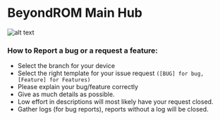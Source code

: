 # BeyondROM Main Hub

![alt text](https://i.imgur.com/cSSKUQo_d.webp?maxwidth=640&shape=thumb&fidelity=medium)

### How to Report a bug or a request a feature:

* Select the branch for your device
* Select the right template for your issue request `([BUG] for bug, [Feature] for Features)`
* Please explain your bug/feature correctly
* Give as much details as possible.
* Low effort in descriptions will most likely have your request closed.
* Gather logs (for bug reports), reports without a log will be closed.
